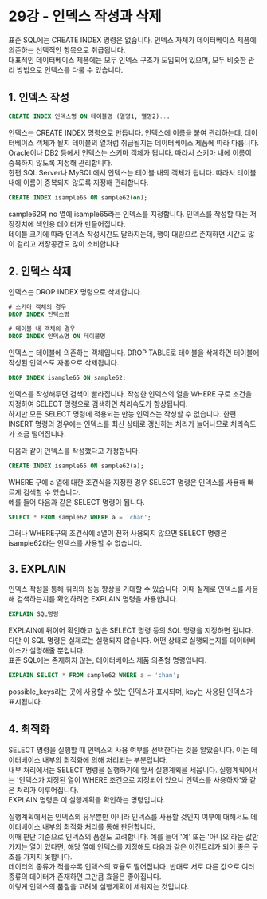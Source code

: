 # 29강 - 인덱스 작성과 삭제
표준 SQL에는 CREATE INDEX 명령은 없습니다. 인덱스 자체가 데이터베이스 제품에 의존하는 선택적인 항목으로 취급됩니다.  
대표적인 데이터베이스 제품에는 모두 인덱스 구조가 도입되어 있으며, 모두 비슷한 관리 방법으로 인덱스를 다룰 수 있습니다.  
## 1. 인덱스 작성
```SQL
CREATE INDEX 인덱스명 ON 테이블명 (열명1, 열명2)...
```
인덱스는 CREATE INDEX 명령으로 만듭니다. 인덱스에 이름을 붙여 관리하는데, 데이터베이스 객체가 될지 테이블의 열처럼 취급될지는 데이터베이스 제품에 따라 다릅니다.  
Oracle이나 DB2 등에서 인덱스는 스키마 객체가 됩니다. 따라서 스키마 내에 이름이 중복하지 않도록 지정해 관리합니다.  
한편 SQL Server나 MySQL에서 인덱스는 테이블 내의 객체가 됩니다. 따라서 테이블 내에 이름이 중복되지 않도록 지정해 관리합니다.  
  
```SQL
CREATE INDEX isample65 ON sample62(on);
```
sample62의 no 열에 isample65라는 인덱스를 지정합니다. 인덱스를 작성할 때는 저장장치에 색인용 데이터가 만들어집니다.  
테이블 크기에 따라 인덱스 작성시간도 달라지는데, 행이 대량으로 존재하면 시간도 많이 걸리고 저장공간도 많이 소비합니다.  
## 2. 인덱스 삭제
인덱스는 DROP INDEX 명령으로 삭제합니다.  
```SQL
# 스키마 객체의 경우
DROP INDEX 인덱스명

# 테이블 내 객체의 경우
DROP INDEX 인덱스명 ON 테이블명 
```
인덱스는 테이블에 의존하는 객체입니다. DROP TABLE로 테이블을 삭제하면 테이블에 작성된 인덱스도 자동으로 삭제됩니다.  
```SQL
DROP INDEX isample65 ON sample62;
```
인덱스를 작성해두면 검색이 빨라집니다. 작성한 인덱스의 열을 WHERE 구로 조건을 지정하여 SELECT 명령으로 검색하면 처리속도가 향상됩니다.  
하지만 모든 SELECT 명령에 적용되는 만능 인덱스는 작성할 수 없습니다. 한편 INSERT 명령의 경우에는 인덱스를 최신 상태로 갱신하는 처리가 늘어나므로 처리속도가 조금 떨어집니다.  
  
다음과 같이 인덱스를 작성했다고 가정합니다.
```SQL
CREATE INDEX isample65 ON sample62(a);
```
WHERE 구에 a 열에 대한 조건식을 지정한 경우 SELECT 명령은 인덱스를 사용해 빠르게 검색할 수 있습니다.  
예를 들어 다음과 같은 SELECT 명령이 됩니다.  
```SQL
SELECT * FROM sample62 WHERE a = 'chan';
```
그러나 WHERE구의 조건식에 a열이 전혀 사용되지 않으면 SELECT 명령은 isample62라는 인덱스를 사용할 수 없습니다.  
  
## 3. EXPLAIN
인덱스 작성을 통해 쿼리의 성능 향상을 기대할 수 있습니다. 이때 실제로 인덱스를 사용해 검색하는지를 확인하려면 EXPLAIN 명령을 사용합니다.  
```SQL
EXPLAIN SQL명령
```
EXPLAIN에 뒤이어 확인하고 싶은 SELECT 명령 등의 SQL 명령을 지정하면 됩니다. 다만 이 SQL 명령은 실제로는 실행되지 않습니다. 어떤 상태로 실행되는지를 데이터베이스가 설명해줄 뿐입니다.  
표준 SQL에는 존재하지 않는, 데이터베이스 제품 의존형 명령입니다.  
```SQL
EXPLAIN SELECT * FROM sample62 WHERE a = 'chan';
```
possible_keys라는 곳에 사용할 수 있는 인덱스가 표시되며, key는 사용된 인덱스가 표시됩니다.  
  
## 4. 최적화
SELECT 명령을 실행할 때 인덱스의 사용 여부를 선택한다는 것을 알았습니다. 이는 데이터베이스 내부의 최적화에 의해 처리되는 부분입니다.  
내부 처리에서는 SELECT 명령을 실행하기에 앞서 실행계획을 세웁니다. 실행계획에서는 '인덱스가 지정된 열이 WHERE 조건으로 지정되어 있으니 인덱스를 사용하자'와 같은 처리가 이루어집니다.  
EXPLAIN 명령은 이 실행계획을 확인하는 명령입니다.  
  
실행계획에서는 인덱스의 유무뿐만 아니라 인덱스를 사용할 것인지 여부에 대해서도 데이터베이스 내부의 최적화 처리를 통해 판단합니다.  
이때 판단 기준으로 인덱스의 품질도 고려합니다. 예를 들어 '예' 또는 '아니오'라는 값만 가지는 열이 있다면, 해당 열에 인덱스를 지정해도 다음과 같은 이진트리가 되어 좋은 구조를 가지지 못합니다.  
데이터의 종류가 적을수록 인덱스의 효율도 떨어집니다. 반대로 서로 다른 값으로 여러 종류의 데이터가 존재하면 그만큼 효율은 좋아집니다.  
이렇게 인덱스의 품질을 고려해 실행계획이 세워지는 것입니다.  